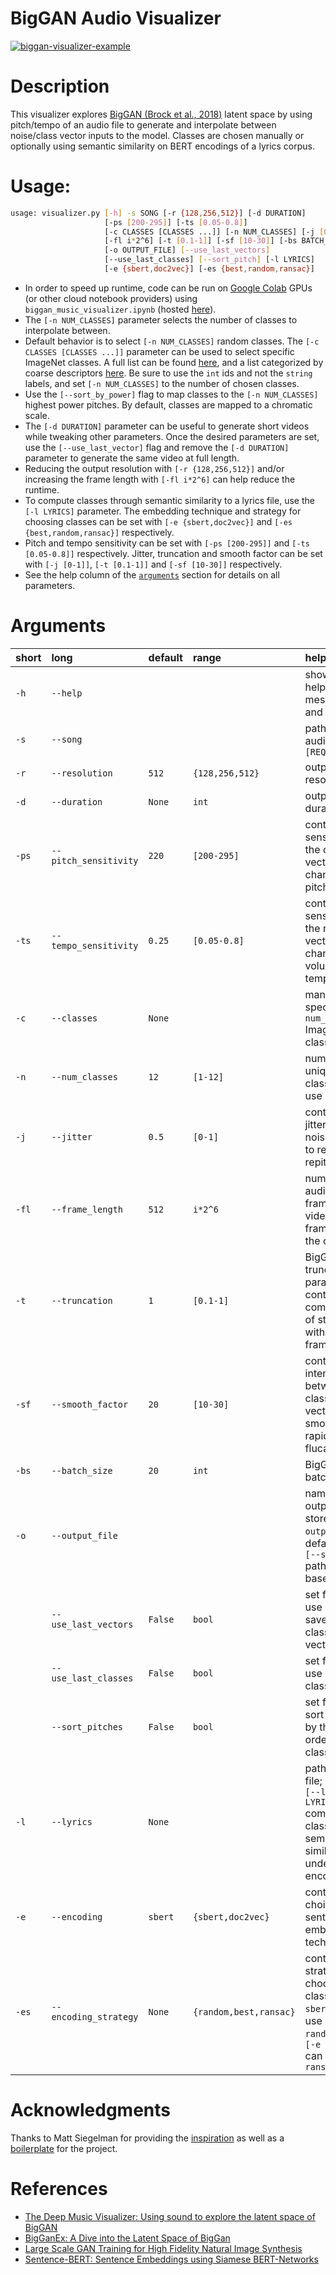 BigGAN Audio Visualizer
=======
[![biggan-visualizer-example](https://res.cloudinary.com/marcomontalbano/image/upload/v1639287854/video_to_markdown/images/youtube--3m8v3Rt9-YE-c05b58ac6eb4c4700831b2b3070cd403.jpg)](https://www.youtube.com/watch?v=3m8v3Rt9-YE "biggan-visualizer-example")

# Description

This visualizer explores [BigGAN (Brock et al., 2018)](https://arxiv.org/abs/1809.11096) latent space by using pitch/tempo of an audio file to generate and interpolate between noise/class vector inputs to the model. Classes are chosen manually or optionally using semantic similarity on BERT encodings of a lyrics corpus.

# Usage:

```bash
usage: visualizer.py [-h] -s SONG [-r {128,256,512}] [-d DURATION]
                     [-ps [200-295]] [-ts [0.05-0.8]]
                     [-c CLASSES [CLASSES ...]] [-n NUM_CLASSES] [-j [0-1]]
                     [-fl i*2^6] [-t [0.1-1]] [-sf [10-30]] [-bs BATCH_SIZE]
                     [-o OUTPUT_FILE] [--use_last_vectors]
                     [--use_last_classes] [--sort_pitch] [-l LYRICS]
                     [-e {sbert,doc2vec}] [-es {best,random,ransac}]

```

- In order to speed up runtime, code can be run on [Google Colab](https://research.google.com/colaboratory/) GPUs (or other cloud notebook providers) using `biggan_music_visualizer.ipynb` (hosted [here](https://colab.research.google.com/github/rushk014/biggan-visualizer/blob/master/biggan_music_visualizer.ipynb)).
- The `[-n NUM_CLASSES]` parameter selects the number of classes to interpolate between. 
- Default behavior is to select `[-n NUM_CLASSES]` random classes. The `[-c CLASSES [CLASSES ...]]` parameter can be used to select specific ImageNet classes. A full list can be found [here](https://deeplearning.cms.waikato.ac.nz/user-guide/class-maps/IMAGENET/), and a list categorized by coarse descriptors [here](https://github.com/noameshed/novelty-detection/blob/master/imagenet_categories.csv). Be sure to use the `int` ids and not the `string` labels, and set `[-n NUM_CLASSES]` to the number of chosen classes.
- Use the `[--sort_by_power]` flag to map classes to the `[-n NUM_CLASSES]` highest power pitches. By default, classes are mapped to a chromatic scale.
- The `[-d DURATION]` parameter can be useful to generate short videos while tweaking other parameters. Once the desired parameters are set, use the `[--use_last_vector]` flag and remove the `[-d DURATION]` parameter to generate the same video at full length.
- Reducing the output resolution with `[-r {128,256,512}]` and/or increasing the frame length with `[-fl i*2^6]` can help reduce the runtime.
- To compute classes through semantic similarity to a lyrics file, use the `[-l LYRICS]` parameter. The embedding technique and strategy for choosing classes can be set with `[-e {sbert,doc2vec}]` and `[-es {best,random,ransac}]` respectively.
- Pitch and tempo sensitivity can be set with  `[-ps [200-295]]` and `[-ts [0.05-0.8]]` respectively. Jitter, truncation and smooth factor can be set with `[-j [0-1]]`, `[-t [0.1-1]]` and `[-sf [10-30]]` respectively.
- See the help column of the [`arguments`](#arguments) section for details on all parameters.

# Arguments

|short|long|default|range|help|
| :--- | :--- | :--- | :--- | :--- |
|`-h`|`--help`|||show this help message and exit|
|`-s`|`--song`|||path to input audio file `[REQUIRED]`|
|`-r`|`--resolution`|`512`|`{128,256,512}`|output video resolution|
|`-d`|`--duration`|`None`|`int`|output video duration|
|`-ps`|`--pitch_sensitivity`|`220`|`[200-295]`|controls the sensitivity of the class vector to changes in pitch|
|`-ts`|`--tempo_sensitivity`|`0.25`|`[0.05-0.8]`|controls the sensitivity of the noise vector to changes in volume and tempo|
|`-c`|`--classes`|`None`||manually specify `[--num_classes]` ImageNet classes|
|`-n`|`--num_classes`|`12`|`[1-12]`|number of unique classes to use|
|`-j`|`--jitter`|`0.5`|`[0-1]`|controls jitter of the noise vector to reduce repitition|
|`-fl`|`--frame_length`|`512`|`i*2^6`|number of audio frames to video frames in the output|
|`-t`|`--truncation`|`1`|`[0.1-1]`|BigGAN truncation parameter controls complexity of structure within frames|
|`-sf`|`--smooth_factor`|`20`|`[10-30]`|controls interpolation between class vectors to smooth rapid flucations|
|`-bs`|`--batch_size`|`20`|`int`|BigGAN batch_size|
|`-o`|`--output_file`|||name of output file stored in `output/`, defaults to `[--song]` path base_name|
||`--use_last_vectors`|`False`|`bool`|set flag to use previous saved class/noise vectors|
||`--use_last_classes`|`False`|`bool`|set flag to use previous classes|
||`--sort_pitches`|`False`|`bool`|set flag to sort pitches by the ordering of classes|
|`-l`|`--lyrics`|`None`||path to lyrics file; setting `[--lyrics LYRICS]` computes classes by semantic similarity under BERT encodings|
|`-e`|`--encoding`|`sbert`|`{sbert,doc2vec}`|controls choice of sentence embeddings technique|
|`-es`|`--encoding_strategy`|`None`|`{random,best,ransac}`|controls strategy for choosing classes: `[-e sbert]` can use `best` or `random` while `[-e doc2vec]` can use `ransac`|

# Acknowledgments

Thanks to Matt Siegelman for providing the [inspiration](https://towardsdatascience.com/the-deep-music-visualizer-using-sound-to-explore-the-latent-space-of-biggan-198cd37dac9a) as well as a [boilerplate](https://github.com/msieg/deep-music-visualizer) for the project.

# References

- [The Deep Music Visualizer: Using sound to explore the latent space of BigGAN](https://towardsdatascience.com/the-deep-music-visualizer-using-sound-to-explore-the-latent-space-of-biggan-198cd37dac9a)
- [BigGanEx: A Dive into the Latent Space of BigGan](https://thegradient.pub/bigganex-a-dive-into-the-latent-space-of-biggan/)
- [Large Scale GAN Training for High Fidelity Natural Image Synthesis](https://arxiv.org/abs/1809.11096)
- [Sentence-BERT: Sentence Embeddings using Siamese BERT-Networks](https://arxiv.org/abs/1908.10084)